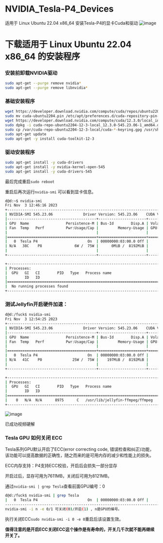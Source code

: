 # NVIDIA_Tesla-P4_Devices
适用于 Linux Ubuntu 22.04 x86_64 安装Tesla-P4的显卡Cuda和驱动
![image](https://github.com/DHDAXCW/NVIDIA_Tesla-P4_devices/assets/74764072/7bdb6734-221c-4a35-a820-06e99a049471)

# 下载适用于 Linux Ubuntu 22.04 x86_64 的安装程序
### 安装前卸载NVIDIA驱动
```bash
sudo apt-get --purge remove nvidia*  
sudo apt-get --purge remove libnvidia*
```

### 基础安装程序
```bash
wget https://developer.download.nvidia.com/compute/cuda/repos/ubuntu2204/x86_64/cuda-ubuntu2204.pin
sudo mv cuda-ubuntu2204.pin /etc/apt/preferences.d/cuda-repository-pin-600
wget https://developer.download.nvidia.com/compute/cuda/12.3.0/local_installers/cuda-repo-ubuntu2204-12-3-local_12.3.0-545.23.06-1_amd64.deb
sudo dpkg -i cuda-repo-ubuntu2204-12-3-local_12.3.0-545.23.06-1_amd64.deb
sudo cp /var/cuda-repo-ubuntu2204-12-3-local/cuda-*-keyring.gpg /usr/share/keyrings/
sudo apt-get update
sudo apt-get -y install cuda-toolkit-12-3
```

### 驱动安装程序
```bash
sudo apt-get install -y cuda-drivers
sudo apt-get install -y nvidia-kernel-open-545
sudo apt-get install -y cuda-drivers-545
```

最后完成重启```sudo reboot```

重启后再次运行```nvidia-smi``` 可以看到显卡信息。

```bash
d@d:~$ nvidia-smi
Fri Nov  3 12:46:16 2023
+---------------------------------------------------------------------------------------+
| NVIDIA-SMI 545.23.06              Driver Version: 545.23.06    CUDA Version: 12.3     |
|-----------------------------------------+----------------------+----------------------+
| GPU  Name                 Persistence-M | Bus-Id        Disp.A | Volatile Uncorr. ECC |
| Fan  Temp   Perf          Pwr:Usage/Cap |         Memory-Usage | GPU-Util  Compute M. |
|                                         |                      |               MIG M. |
|=========================================+======================+======================|
|   0  Tesla P4                       On  | 00000000:03:00.0 Off |                  Off |
| N/A   38C    P8               6W /  75W |      0MiB /  8192MiB |      0%      Default |
|                                         |                      |                  N/A |
+-----------------------------------------+----------------------+----------------------+

+---------------------------------------------------------------------------------------+
| Processes:                                                                            |
|  GPU   GI   CI        PID   Type   Process name                            GPU Memory |
|        ID   ID                                                             Usage      |
|=======================================================================================|
|  No running processes found                                                           |
+---------------------------------------------------------------------------------------+
```

### 测试Jellyfin开启硬件加速：
```bash
d@d:/fuck$ nvidia-smi
Fri Nov  3 12:54:25 2023
+---------------------------------------------------------------------------------------+
| NVIDIA-SMI 545.23.06              Driver Version: 545.23.06    CUDA Version: 12.3     |
|-----------------------------------------+----------------------+----------------------+
| GPU  Name                 Persistence-M | Bus-Id        Disp.A | Volatile Uncorr. ECC |
| Fan  Temp   Perf          Pwr:Usage/Cap |         Memory-Usage | GPU-Util  Compute M. |
|                                         |                      |               MIG M. |
|=========================================+======================+======================|
|   0  Tesla P4                       On  | 00000000:03:00.0 Off |                  Off |
| N/A   41C    P0              25W /  75W |    197MiB /  8192MiB |      5%      Default |
|                                         |                      |                  N/A |
+-----------------------------------------+----------------------+----------------------+

+---------------------------------------------------------------------------------------+
| Processes:                                                                            |
|  GPU   GI   CI        PID   Type   Process name                            GPU Memory |
|        ID   ID                                                             Usage      |
|=======================================================================================|
|    0   N/A  N/A      8975      C   /usr/lib/jellyfin-ffmpeg/ffmpeg             195MiB |
+---------------------------------------------------------------------------------------+
```
![image](https://github.com/DHDAXCW/NVIDIA_Tesla-P4_devices/assets/74764072/10e91cea-a45d-477b-b5af-a3adc3530dbc)

已成功视频硬解

### Tesla GPU 如何关闭 ECC

Tesla系列GPU默认开启了ECC(error correcting code, 错误检查和纠正)功能，该功能可以提高数据的正确性，随之而来的是可用内存的减少和性能上的损失。

ECC内存支持：P4支持ECC校验，开启后会损失一部分显存

开启过后，显存可用为7611MB，关闭后可用为8121MB。

通过```nvidia-smi | grep Tesla```查看前面GPU编号：0
```bash
d@d:/fuck$ nvidia-smi | grep Tesla
|   0  Tesla P4                       On  | 00000000:03:00.0 Off |                  Off |
-----------------------------------------------------------------------------------------
nvidia-smi -i n -e 0/1 可关闭(0)/开启(1) , n是GPU的编号。
```

执行关闭ECC```sudo nvidia-smi -i 0 -e 0```重启后该设置生效。

**值得注意的是开启ECC关闭ECC这个操作是有寿命的，开关几千次就不能再继续开关了。**
